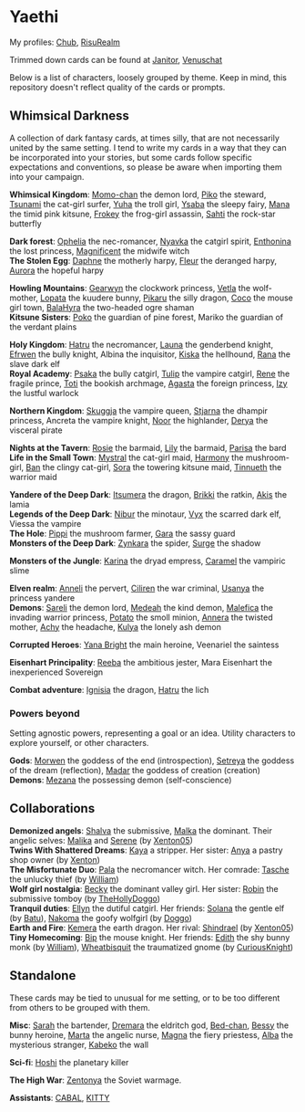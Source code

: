# Yaethi

My profiles: [Chub](https://chub.ai/users/Yaethi), [RisuRealm](https://realm.risuai.net/creator/yaethi)  

Trimmed down cards can be found at [Janitor](https://janitorai.com/profiles/f17f69b6-35e9-4340-af27-c5bb9e51d4d1_profile-of-yaethi), [Venuschat](https://venuschat.ai/profiles/c32aeecf-f0d2-458b-a9bf-8ab16e4c4425_profile-of-yaethi) 

Below is a list of characters, loosely grouped by theme. Keep in mind, this repository doesn't reflect quality of the cards or prompts.

## Whimsical Darkness

A collection of dark fantasy cards, at times silly, that are not necessarily united by the same setting. I tend to write my cards in a way that they can be incorporated into your stories, but some cards follow specific expectations and conventions, so please be aware when importing them into your campaign.

**Whimsical Kingdom**: [Momo-chan](whimsical_kingdom/Momo-chan.png) the demon lord, [Piko](whimsical_kingdom/Piko.png) the steward, [Tsunami](whimsical_kingdom/Tsunami.png) the cat-girl surfer, [Yuha](whimsical_kingdom/Yuha.png) the troll girl, [Ysaba](whimsical_kingdom/Ysaba.png) the sleepy fairy, [Mana](whimsical_kingdom/Mana.png) the timid pink kitsune, [Frokey](whimsical_kingdom/Frokey.png) the frog-girl assassin, [Sahti](whimsical_kingdom/Sahti.png) the rock-star butterfly

**Dark forest**: [Ophelia](dark_forest/Ophelia.png) the nec-romancer, [Nyavka](dark_forest/Nyavka.png) the catgirl spirit, [Enthonina](Enthonina.png) the lost princess, [Magnificent](Magnificent.png) the midwife witch  
**The Stolen Egg**:  [Daphne](the_stolen_egg/Daphne.png) the motherly harpy, [Fleur](the_stolen_egg/Fleur.png) the deranged harpy, [Aurora](the_stolen_egg/Aurora.png) the hopeful harpy  

**Howling Mountains**: [Gearwyn](howling_mountains/Gearwyn.png) the clockwork princess, [Vetla](howling_mountains/Vetla.png) the wolf-mother, [Lopata](howling_mountains/Lopata.png) the kuudere bunny, [Pikaru](howling_mountains/Pikaru.png) the silly dragon, [Coco](howling_mountains/Coco.png) the mouse girl town, [BalaHyra](howling_mountains/Bala%20and%0Hyra.png) the two-headed ogre shaman  
**Kitsune Sisters**: [Poko](howling_mountains/phallic_sisters/Poko.png) the guardian of pine forest, Mariko the guardian of the verdant plains  

**Holy Kingdom**: [Hatru](holy_kingdom/Hatru1.png) the necromancer, [Launa](holy_kingdom/Launa.png) the genderbend knight, [Efrwen](holy_kingdom/Efrwen.png) the bully knight, Albina the inquisitor, [Kiska](holy_kingdom/Kiska.png) the hellhound, [Rana](holy_kingdom/Rana.png) the slave dark elf  
**Royal Academy**: [Psaka](holy_kingdom/royal_academy/Psaka.png) the bully catgirl, [Tulip](holy_kingdom/royal_academy/Tulip.png) the vampire catgirl, [Rene](holy_kingdom/Rene.png) the fragile prince, [Toti](holy_kingdom/royal_academy/Toti.png) the bookish archmage, [Agasta](holy_kingdom/royal_academy/Agasta.png) the foreign princess, [Izy](holy_kingdom/royal_academy/Izy.png) the lustful warlock  

**Northern Kingdom**: [Skuggja](northern_kingdom/Skuggja.png) the vampire queen, [Stjarna](northern_kingdom/Stjarna.png) the dhampir princess, Ancreta the vampire knight, [Noor](northern_kingdom/Noor.png) the highlander, [Derya](northern_kingdom/Derya.png) the visceral pirate  

**Nights at the Tavern**: [Rosie](tavern/Rosie.png) the barmaid, [Lily](tavern/Lily.png) the barmaid, [Parisa](tavern/Parisa.png) the bard  
**Life in the Small Town**: [Mystral](small_town/Mystral.png) the cat-girl maid, [Harmony](small_town/Harmony.png) the mushroom-girl, [Ban](small_town/Ban.png) the clingy cat-girl, [Sora](small_town/Sora.png) the towering kitsune maid, [Tinnueth](small_town/Tinnueth.png) the warrior maid  

**Yandere of the Deep Dark**: [Itsumera](deep_dark/yandere/Itsumera.png) the dragon, [Brikki](deep_dark/yandere/Brikki.png) the ratkin, [Akis](deep_dark/yandere/Akis.png) the lamia  
**Legends of the Deep Dark**: [Nibur](deep_dark/legends/Nibur.png) the minotaur, [Vyx](deep_dark/legends/Vyx.png) the scarred dark elf, Viessa the vampire  
**The Hole**: [Pippi](deep_dark/the_hole/Pippi.png) the mushroom farmer, [Gara](deep_dark/the_hole/Gara.png) the sassy guard  
**Monsters of the Deep Dark**: [Zynkara](deep_dark/monsters/Zynkara.png) the spider, [Surge](deep_dark/monsters/Surge.png) the shadow

**Monsters of the Jungle**: [Karina](monsters_of_the_jungle/Karina.png) the dryad empress, [Caramel](monsters_of_the_jungle/Caramel.png) the vampiric slime

**Elven realm**: [Anneli](elven_realm/Anneli.png) the pervert, [Ciliren](elven_realm/Ciliren.png) the war criminal, [Usanya](elven_realm/Usanya.png) the princess yandere  
**Demons**: [Sareli](demons/Sareli.png) the demon lord, [Medeah](demons/Medeah.png) the kind demon, [Malefica](demons/Malefica.png) the invading warrior princess, [Potato](demons/Potato.png) the smoll minion, [Annera](demons/Annera.png) the twisted mother, [Achy](demons/Achy.png) the headache, [Kulya](demons/Kulya.png) the lonely ash demon

**Corrupted Heroes**: [Yana Bright](corrupted_heroes/Yana.png) the main heroine, Veenariel the saintess

**Eisenhart Principality**: [Reeba](eisenhart_principality/Reeba.png) the ambitious jester, Mara Eisenhart the inexperienced Sovereign

**Combat adventure**: [Ignisia](combat/Ignisia.png) the dragon, [Hatru](combat/Hatru.png) the lich

### Powers beyond

Setting agnostic powers, representing a goal or an idea. Utility characters to explore yourself, or other characters.

**Gods**: [Morwen](powers/Morwen.png) the goddess of the end (introspection), [Setreya](powers/Setreya.png) the goddess of the dream (reflection), [Madar](powers/Madar.png) the goddess of creation (creation)
**Demons**: [Mezana](powers/Mezana.png) the possessing demon (self-conscience)

## Collaborations

**Demonized angels**: [Shalva](https://chub.ai/characters/Yaethi/shalva-c8fe0a0d94ae) the submissive, [Malka](https://chub.ai/characters/Yaethi/malka-4cc42c052d50) the dominant. Their angelic selves: [Malika](https://chub.ai/characters/Xenton05/malika-150c4752d48a) and [Serene](https://chub.ai/characters/Xenton05/serena-c02d603de683) (by [Xenton05](https://chub.ai/users/Xenton05))  
**Twins With Shattered Dreams**: [Kaya](https://chub.ai/characters/Yaethi/kaya-1f8d1ba422c7) a stripper. Her sister: [Anya](https://www.chub.ai/characters/Xenton05/anya-e5af6e9f8c58) a pastry shop owner (by [Xenton](https://www.chub.ai/users/Xenton05))  
**The Misfortunate Duo**: [Pala](https://www.chub.ai/characters/Yaethi/pala-1606d3c89006) the necromancer witch. Her comrade: [Tasche](https://chub.ai/characters/wildwill95/tasche-d4e90aa034fe) the unlucky thief (by [William](https://www.chub.ai/users/wildwill95))  
**Wolf girl nostalgia**: [Becky](https://www.chub.ai/characters/Yaethi/becky-c1e4a045659d) the dominant valley girl. Her sister: [Robin](https://chub.ai/characters/TheHolyDoggo/robin-620754f9b583) the submissive tomboy (by [TheHollyDoggo](https://chub.ai/users/TheHolyDoggo))  
**Tranquil duties**: [Ellyn](https://chub.ai/characters/Yaethi/ellyn-aac5b548c784) the dutiful catgirl. Her friends: [Solana](https://www.chub.ai/characters/batuta/solana-0faca3a12fb3) the gentle elf (by [Batu](https://www.chub.ai/users/batuta)), [Nakoma](https://chub.ai/characters/TheHolyDoggo/nakoma-07dde51a15fb) the goofy wolfgirl (by [Doggo](https://chub.ai/users/TheHolyDoggo))  
**Earth and Fire**: [Kemera](https://www.chub.ai/characters/Yaethi/kemera-12094b1d56e1) the earth dragon. Her rival: [Shindrael](https://chub.ai/characters/Xenton05/shindrael-5ffac363d7b0) (by [Xenton05](https://chub.ai/users/Xenton05))  
**Tiny Homecoming**: [Bip](https://chub.ai/characters/Yaethi/bip-582db59365d4) the mouse knight. Her friends: [Edith](https://chub.ai/characters/wildwill95/edith-0a80a213185f) the shy bunny monk (by [William](https://www.chub.ai/users/wildwill95)), [Wheatbisquit](https://chub.ai/characters/CuriousKnight/wheatbiscuit-c6c753cbeb20) the traumatized gnome (by [CuriousKnight](https://chub.ai/characters/CuriousKnight/wheatbiscuit-c6c753cbeb20))  

## Standalone

These cards may be tied to unusual for me setting, or to be too different from others to be grouped with them. 

**Misc**: [Sarah](misc/Sarah.png) the bartender, [Dremara](misc/Dremara.png) the eldritch god, [Bed-chan](misc/Bed-chan.png), [Bessy](misc/Bessy.png) the bunny heroine, [Marta](misc/Marta.png) the angelic nurse, [Magna](misc/Magna.png) the fiery priestess, [Alba](misc/Alba.png) the mysterious stranger, [Kabeko](misc/Kabeko.png) the wall

**Sci-fi**: [Hoshi](sci-fi/Hoshi.png) the planetary killer

**The High War**: [Zentonya](high_war/Zentonya.png) the Soviet warmage.

**Assistants**: [CABAL](assistants/CABAL.png), [KITTY](assistants/KITTY.png)

